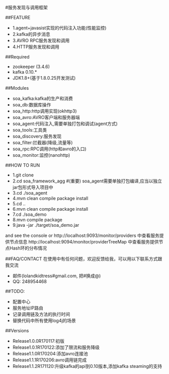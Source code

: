 #服务发现与调用框架

##FEATURE

* 1.agent+javasist实现的代码注入功能(性能监控)
* 2.kafka的异步消息  
* 3.AVRO RPC服务发现和调用
* 4.HTTP服务发现和调用


##Required
* zookeeper (3.4.6)
* kafka 0.10.* 
* JDK1.8+(基于1.8.0.25开发测试)


##Modules
* soa_kafka:kafka的生产和消费
* soa_db:数据库操作
* soa_http:http调用实现(okhttp3)
* soa_avro:AVRO客户端和服务器端
* soa_agent:代码注入,需要单独打包和调试(agent方式)
* soa_tools:工具类
* soa_discovery:服务发现
* soa_filter:拦截器(降级,流量等)
* soa_rpc:RPC调用(http和avro的入口)
* soa_monitor:监控(nanohttp)
		

##HOW TO RUN

* 1.git clone
* 2.cd soa_framework_agg
#(重要) soa_agent需要单独打包编译,应当以独立jar包形式导入项目中
* 3.cd ./soa_agent
* 4.mvn clean compile package install
* 5.cd ..
* 6.mvn clean compile package install
* 7.cd ./soa_demo 
* 8.mvn compile package
* 9.java -jar ./target/soa_demo.jar

and see the console
or 
http://localhost:9093/monitor/providers 中查看服务提供节点信息
http://localhost:9094/monitor/providerTreeMap 中查看服务提供节点Hash环的分布情况

##FAQ/CONTACT
在使用中有任何问题，欢迎反馈给我，可以用以下联系方式跟我交流

* 邮件(lolandkidtress#gmail.com, 把#换成@)
* QQ: 248954468


##TODO:
* 配置中心
* 服务地址IP路由 
* 记录调用链及方法的执行时间
* 替换代码中所有使用log4j的场景

##Versions
* Release1.0.0R170117:初版
* Release1.0.1R170122:添加了限流和服务降级
* Release1.1.0R170204:添加avro连接池
* Release1.1.1R170206:avro调用链完成
* Release1.1.2R171120:升级kafka的api到0.10版本,添加kafka steaming的支持
